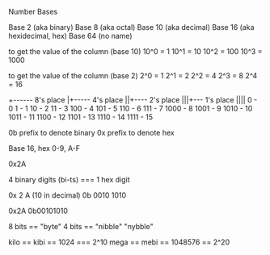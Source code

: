 Number Bases


Base 2  (aka binary)
Base 8  (aka octal)
Base 10 (aka decimal)
Base 16 (aka hexidecimal, hex)
Base 64 (no name)

to get the value of the column (base 10)
10^0 = 1
10^1 = 10
10^2 = 100
10^3 = 1000

to get the value of the column (base 2)
2^0 = 1
2^1 = 2
2^2 = 4
2^3 = 8
2^4 = 16

+------ 8's place
|+----- 4's place
||+---- 2's place
|||+--- 1's place
||||
   0 - 0
   1 - 1
  10 - 2
  11 - 3
 100 - 4
 101 - 5
 110 - 6
 111 - 7
1000 - 8
1001 - 9
1010 - 10
1011 - 11
1100 - 12
1101 - 13
1110 - 14
1111 - 15



0b prefix to denote binary
0x prefix to denote hex

Base 16, hex
0-9, A-F

0x2A

4 binary digits (bi-ts) === 1 hex digit

0x    2    A (10 in decimal)
0b 0010 1010

0x2A
0b00101010

8 bits == "byte"
4 bits == "nibble" "nybble"


kilo == kibi == 1024     === 2^10
mega == mebi == 1048576  == 2^20



